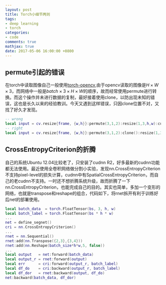 ```yaml
---
layout: post
title: Torch小细节两则
tags:
- deep learning
- torch
categories:
- code
comments: true
mathjax: true
date: 2017-05-06 16:00:00 +0800
---
```

## permute引起的错误
在torch中读取图像自己一般使用[torch-opencv](https://github.com/VisionLabs/torch-opencv),由于opencv读取的图像是$H \times W \times 3$，而网络中一般是$batch \times 3 \times H \times W$的顺序，故而经常使用permute进行转换。而这个操作并未进行数据的复制，最好接着使用clone，以防出现未知的错误，这也是长久以来的经验教训。今天又遇到这样错误，只因clone位置不对，又找了好久才发现。

```lua
-- wrong
local input = cv.resize{frame, {w,h}}:permute(3,1,2):resize(1,3,h,w):cuda():clone()
-- right
local input = cv.resize{frame, {w,h}}:permute(3,1,2):clone():resize(1,3,h,w):cuda()

```

## CrossEntropyCriterion的折腾
自己的系统Ubuntu 12.04比较老了，只安装了cudnn R2，好多最新的cudnn功能都无法使用。最近使用全卷积网络做分割小实验，发现nn.CrossEntropyCriterion不支持pixel-level的损失计算，cudnn中有SpatialCrossEntropyCriterion，而自己的老cudnn不支持。一时还不想折腾系统升级，故而折腾了一下nn.CrossEntropyCriterion，也能完成自己的目的。其实也简单，多加一个变形的网络，也就是transpose和reshape的组合，代码如下，将rnet拆开有利于训练好后net的部署使用。

```lua
local batch_data  = torch.FloatTensor(bs, 3, h, w)
local batch_label = torch.FloatTensor(bs * h * w)
...
net = define_segnet()
cri = nn.CrossEntropyCriterion()
...
rnet = nn.Sequential()
rnet:add(nn.Transpose({2,3},{3,4}))
rnet:add(nn.Reshape(batch_size*h*w,5, false))
...
local output   = net:forward(batch_data)
local output_r = rnet:forward(output)
local err      = cri:forward(output_r, batch_label)
local df_do    = cri:backward(output_r, batch_label)
local df_dor   = rnet:backward(output, df_do)
net:backward(batch_data, df_dor)

```